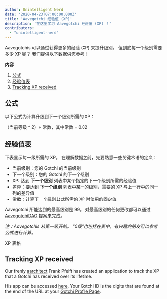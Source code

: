 ```yaml
---
author: Unintelligent Nerd
date: '2020-04-23T07:00:00.000Z'
title: 'Aavegotchi 经验值 (XP)'
description: '在这里学习 Aavegotchi 经验值 (XP) ！'
contributors:
  - "unintelligent-nerd"
---
```


Aavegotchis 可以通过获得更多的经验 (XP) 来提升级别。 但到底每一个级别需要多少 XP 呢？ 我们提供以下数据供您参考！

<div class="contentsBox">

**内容**

<ol>
<li><a href=#公式>公式</a></li>
<li><a href=#经验值表>经验值表</a></li>
<li><a href=#tracking-xp-received>Tracking XP received</a></li>
</ol>

</div>

## 公式
以下公式为计算升级到下一个级别所需的 XP：

（当前等级 ^ 2）÷ 常数，其中常数 = 0.02

## 经验值表

下表显示每一级所需的 XP。 在理解数据之前，先要熟悉一些关键术语的定义：

* 当前级别：您的 Gotchi 的当前级别
* 下一个级别：您的 Gotchi 的下一个级别
* XP: 达到 **下一个级别** 列表中某个指定的下一个级别所需的经验值
* 差异：要达到 **下一个级别** 列表中某一的级别，需要的 XP 与上一行中的同一列的差异值
* 常数：计算下一个级别公式所需的 XP 时使用的固定值

Aavegotchi 所能达到的最高级别是 99。 对最高级别的任何更改都可以通过 [AavegotchiDAO](/dao) 提案来完成。

*注：Aavegotchis 从第一级开始。 “0级”也包括在表中，有兴趣的朋友可以参考公式进行计算。*

XP 表格

## Tracking XP received

Our frenly [aarchitect](/aarchitect) Frank Pfeift has created an application to track the XP that a Gotchi has received over its lifetime.

His app can be accessed [here](https://aavegotchi-xp-dashboard.vercel.app). Your Gotchi ID is the digits that are found at the end of the URL at your [Gotchi Profile Page](/aavegotchi-profile).